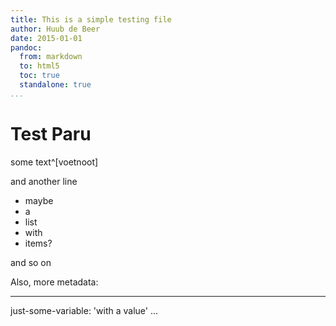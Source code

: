 ```yaml
---
title: This is a simple testing file
author: Huub de Beer
date: 2015-01-01
pandoc:
  from: markdown
  to: html5
  toc: true
  standalone: true
...
```

# Test Paru

some text^[voetnoot]

and another line

- maybe
- a
- list
- with
- items?

and so on

Also, more metadata:

---
just-some-variable: 'with a value'
...
